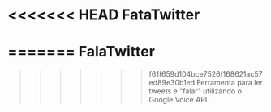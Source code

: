 <<<<<<< HEAD
FataTwitter
===========

=======
FalaTwitter
===========
>>>>>>> f61f659d104bce7526f168621ac57ed89e30b1ed
Ferramenta para ler tweets e "falar" utilizando o Google Voice API.
